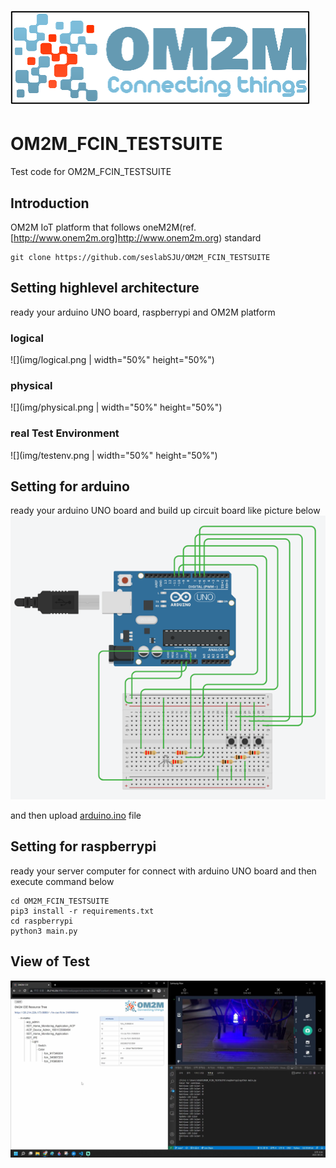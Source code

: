 # ![](img/om2m.png)

# OM2M_FCIN_TESTSUITE
Test code for OM2M_FCIN_TESTSUITE

## Introduction
OM2M IoT platform that follows oneM2M(ref. [http://www.onem2m.org]http://www.onem2m.org) standard

    git clone https://github.com/seslabSJU/OM2M_FCIN_TESTSUITE

## Setting highlevel architecture
ready your arduino UNO board, raspberrypi and OM2M platform
### logical
![](img/logical.png | width="50%" height="50%")
### physical
![](img/physical.png | width="50%" height="50%")
### real Test Environment
![](img/testenv.png | width="50%" height="50%")

## Setting for arduino
ready your arduino UNO board and build up circuit board like picture below
![](img/circuit.png)

and then upload [arduino.ino](arduino/arduino.ino) file

## Setting for raspberrypi
ready your server computer for connect with arduino UNO board and then execute command below

    cd OM2M_FCIN_TESTSUITE
    pip3 install -r requirements.txt
    cd raspberrypi
    python3 main.py

## View of Test
![](img/example.png)
